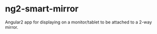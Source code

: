 # ng2-smart-mirror
Angular2 app for displaying on a monitor/tablet to be attached to a 2-way mirror.
